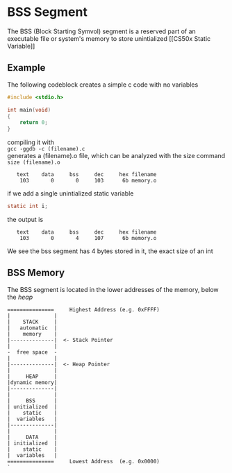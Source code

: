 # BSS Segment
The BSS (Block Starting Symvol) segment is a reserved part of an executable file or system's memory to store unintialized [[CS50x Static Variable]]

## Example
The following codeblock creates a simple c code with no variables
```c
#include <stdio.h>

int main(void)
{
    return 0;
}
```
compiling it with   
`gcc -ggdb -c (filename).c`  
generates a (filename).o file, which can be analyzed with the size command  
`size (filename).o`  

```
   text    data     bss     dec     hex filename
    103       0       0     103      6b memory.o
```

if we add a single unintialized static variable
```c
static int i;
```
the output is
```
   text    data     bss     dec     hex filename
    103       0       4     107      6b memory.o
```

We see the bss segment has 4 bytes stored in it, the exact size of an int

## BSS Memory
The BSS segment is located in the lower addresses of the memory, below the *heap*
```
===============     Highest Address (e.g. 0xFFFF)
|              |
|    STACK     |
|   automatic  |
|    memory    |
|--------------|  <- Stack Pointer
|              |
-  free space  -
|              |
|--------------|  <- Heap Pointer
|              |
|     HEAP     |
|dynamic memory|
|--------------|  
|              |
|     BSS      |
| unitialized  |
|    static    |
|  variables   |
|--------------|  
|              |
|     DATA     |
| initialized  |
|    static    |
|  variables   |
===============     Lowest Address  (e.g. 0x0000)
`
